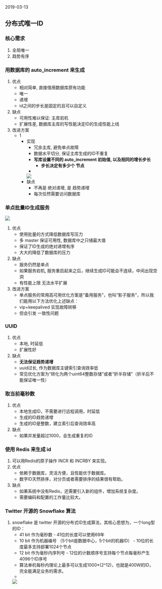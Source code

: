 2019-03-13

## 分布式唯一ID

### 核心需求
1. 全局唯一
2. 趋势有序

### 用数据库的 auto_increment 来生成
1. 优点
    - 相对简单, 直接借用数据库原有功能
    - 唯一
    - 递增
    - id之间的步长是固定的且可以自定义
2. 缺点
    - 可用性难以保证: 主库宕机
    - 扩展性差, 数据库主库的写性能决定ID的生成性能上线
4. 改进方案
    - 1
        - 实现
            - 冗余主库, 避免单点故障
            - 数据水平切分, 保证主库生成的ID不重复
            - **写库设置不同的 auto_increment 初始值, 以及相同的增长步长**
                - **步长决定有多少个 节点**
            - 
            ![](1.png)
        - 缺点
            - 不再是 绝对递增, 是 趋势递增
            - 每次任然需要访问数据库

### 单点批量ID生成服务
![](2.png)

1. 优点
    - 使用批量的方式降低数据库写压力
    - 多 master 保证可用性, 数据库中之只储最大值
    - 保证了ID生成的绝对递增有序
    - 大大的降低了数据库的压力
2. 缺点
    - 服务仍然是单点
    - 如果服务宕机, 服务重启起来之后，继续生成ID可能会不连续，中间出现空洞
    - 有性能上限 无法水平扩展
3. 改进方案
    - 单点服务的常用高可用优化方案是“备用服务”，也叫“影子服务”，所以我们能用以下方法优化上述缺点：
    -  vip+keepalived 实现故障转移
    - 但会引发 一致性问题

### UUID
1. 优点
    - 本地, 时延低
    - 扩展性好
3. 缺点
    - **无法保证趋势递增**
    - uuid过长, 作为数据库主键索引查询效率低
    - 常见优化方案为“转化为两个uint64整数存储”或者“折半存储”（折半后不能保证唯一性）

### 取当前毫秒数
1. 优点
    - 本地生成ID，不需要进行远程调用，时延低
    - 生成的ID趋势递增
    - 生成的ID是整数，建立索引后查询效率高
2. 缺点
    - 如果并发量超过1000，会生成重复的ID
    
### 使用 Redis 来生成 id
1. 可以用Redis的原子操作 INCR 和 INCRBY 来实现。
1. 优点
    - 依赖于数据库，灵活方便，且性能优于数据库。
    - 数字ID天然排序，对分页或者需要排序的结果很有帮助。
2. 缺点
    - 如果系统中没有Redis，还需要引入新的组件，增加系统复杂度。
    - 需要编码和配置的工作量比较大。

### Twitter 开源的 Snowflake 算法
1. snowflake 是 twitter 开源的分布式ID生成算法，其核心思想为，一个long型的ID：
    - 41 bit 作为毫秒数 - 41位的长度可以使用69年
    - 10 bit 作为机器编号 （5个bit是数据中心，5个bit的机器ID） - 10位的长度最多支持部署1024个节点
    - 12 bit 作为毫秒内序列号 - 12位的计数顺序号支持每个节点每毫秒产生4096个ID序号
    - 算法单机每秒内理论上最多可以生成1000*(2^12)，也就是400W的ID，完全能满足业务的需求。
    - 
    ![](3.png)

    
